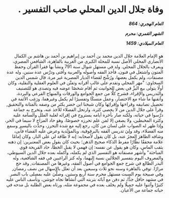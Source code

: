 <h1 dir="rtl">وفاة جلال الدين المحلي صاحب التفسير .</h1>

<h5 dir="rtl">العام الهجري:  864

الشهر القمري: محرم

العام الميلادي: 1459</h5>

<p dir="rtl">هو الإمام العلامة جلال الدين محمد بن أحمد بن إبراهيم بن أحمد بن هاشم بن الكمال الأنصاري المحلي الأصل نسبة للمحلة الكبرى من الغربية بالقاهرة، الشافعي المصري، ويعرف بالجلال المحلي. ولد في مستهل شوال سنة 791 ونشأ بها فقرأ القرآن وحفظ المتون واشتغل في فنون، فأخذ الفقه وأصوله والعربية وأفتى ودرَّس عدة سنين، وله عدة مصنفات، ولم يكمل بعضها، ورُشِّح لقضاء الديار المصرية غير مرة. قال شمس الدين السخاوي: "مهَر المحلي وتقدم على غالب أقرانه وتفنَّن في العلوم العقلية والنقلية، وكان أولًا يتولى بيع البزِّ في بعض الحوانيت ثم أقام شخصًا عوضه فيه وتصدى هو للتصنيف والتدريس والإقراء، فشرح كلًّا من جمع الجوامع والورقات والمنهاج الفرعي والبردة، وأتقنها ما شاء مع الاختصار، وعمل منسكًا وتفسيرًا لم يكمل وغيرهما، ورَغِب الأئمة في تحصيل تصانيفه وقراءتها وإقرائِها وكان شيخنا ابن خضر يكثر من وصفه بالمتانة والتحقيق, وقرأ على جلال الدين من لا يحصى كثرة، وارتحل الفضلاء للأخذ عنه، وتخرج به جماعة درَّسوا في حياته، ولكنه صار بأخرة أيامه يستروح في إقرائه لغلبة الملل والسآمة عليه وكثرة المخبطين، ولا يصغي إلا لمن علم تحرزه خصوصًا، وهو حاد المزاج لا سيما في الحر، وإذا ظهر له الصواب على لسان من كان، رجع إليه مع شدة التحرز، وحدَّث باليسير وسمع منه الفضلاء، وقد ولِيَ تدريس الفقه بالبرقوقية، وبالمؤيَّدية وعرض عليه القضاء فأبى، وشافه الظاهرَ العجزَ عنه، بل كان يقول لأصحابه: إنه لا طاقة لي على النار، وكان إمامًا علامة محققًا نظَّارًا مفرط الذكاء صحيح الذهن؛ بحيث كان يقول بعض المعتبرين: إن ذهنه يثقب الماس، وكان هو يقول عن نفسه: إن فهمي لا يقبل الخطأ، حاد القريحة قوي المباحثة" وأشهر مصنفاته هو التفسير الذي لم يكمله، وأكمله بعده جلال الدين السيوطي، والمعروف اليوم بتفسير الجلالين نسبة إليهما، وله كنز الراغبين في فقه الشافعية، وله البدر الطالع في شرح جمع الجوامع في أصول الفقه، وغيرها من المصنفات, وقد حج مرارًا. توفي بالقاهرة وسنه نحو ثلاث وسبعين بعد أن تعلل بالإسهال من نصف رمضان, وفي صبيحة يوم السبت مستهل محرم سنة أربع وستين، وصلِّيَ عليه بمصلى باب النصر في مشهد حافل جدًّا، ثم دفن مع آبائه بتربته التي أنشأها تجاه جوشن، وتأسف الناس عليه كثيرًا وأثنوا عليه جميلًا ولم يخلف بعده في مجموعة مثله، ورثاه بعض الطلبة بل مدحه في حياته جماعة من الأعيان.</p></br>
